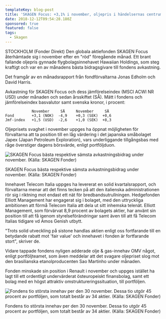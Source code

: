 ```yaml
---
templateKey: blog-post
title: 'SKAGEN Focus: +3,1% i november, oljepris i händelsernas centrum'
date: 2018-12-12T09:54:28.180Z
sponsored: true
featured: false
tags:
  - Skagen
---
```

STOCKHOLM (Fonder Direkt) Den globala aktiefonden SKAGEN Focus återhämtade sig i november efter en "röd" föregående månad. Ett brant fallande oljepris gynnade flygbolagsinnehavet Hawaiian Holdings, som steg kraftigt och var en av månadens bästa bidragsgivare till fondens avkastning.

Det framgår av en månadsrapport från fondförvaltarna Jonas Edholm och David Harris.

Avkastning för SKAGEN Focus och dess jämförelseindex (MSCI ACWI NR USD) under månaden och sedan årsskiftet (SÅ). Mätt i fondens och jämförelseindex basvalutor samt svenska kronor, i procent:

```
            November     SÅ     November     SÅ                
Fond        +3,1 (NOK)  -4,9    +0,3 (SEK)  +0,6               
Jmf-index   +1,5 (USD)  -2,6    +1,0 (SEK)  +8,3               
```

Oljeprisets svaghet i november uppges ha öppnat möjligheten för förvaltarna att ta position till en låg värdering i det japanska småbolaget Japex (Japan Petroleum Exploration), vars underliggande tillgångsbas med råge överstiger dagens börsvärde, enligt portföljduon.

![SKAGEN Focus bästa respektive sämsta avkastningsbidrag under november. (Källa: SKAGEN Fonder)](/img/21.png)

<span class="image-caption">SKAGEN Focus bästa respektive sämsta avkastningsbidrag under november. (Källa: SKAGEN Fonder)</span>

Innehavet Telecom Italia uppges ha levererat en solid kvartalsrapport, och förvaltarna menar att det finns tecken på att den italienska administrationen rör sig i riktning mot endast ett nät för bredbandsutrullningen. Hedgefonden Elliott Management har engagerat sig i bolaget, med den uttryckliga ambitionen att förmå Telecom Italia att dela ut sitt inhemska telenät. Elliott Management, som förvärvat 8,9 procent av bolagets aktier, har använt sin position till att få igenom styrelseförändringar samt även till att få Telecom Italias tidigare vd Amos Genish utbytt.

"Trots solid utveckling på sistone handlas aktien enligt oss fortfarande till en betydande rabatt mot 'fair value' och innehavet i fonden är fortfarande stort", skriver de.

Vidare tappade fondens nyligen adderade olje & gas-innehav OMV något, enligt portföljteamet, som även meddelar att det svagare oljepriset slog mot den brasilianska etanolproducenten Sao Martinho under månaden.

Fonden minskade sin position i Renault i november och uppges istället ha lagt till ett ordentligt undervärderat östeuropeiskt finansbolag, samt ett bolag med en högst attraktiv omstruktureringssituation, till portföljen.

![Fondens tio största innehav per den 30 november. Dessa tio utgör 45 procent av portföljen, som totalt består av 34 aktier. (Källa: SKAGEN Fonder)](/img/22.png)

<span class="image-caption">Fondens tio största innehav per den 30 november. Dessa tio utgör 45 procent av portföljen, som totalt består av 34 aktier. (Källa: SKAGEN Fonder)</span>
